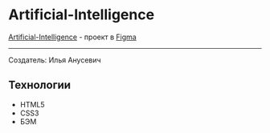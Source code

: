 # Artificial-Intelligence
[Artificial-Intelligence]() -  проект в [Figma](https://www.figma.com/file/hNjXfbb05QmQ6kkbYx2Omd/Artificial-Intelligence?node-id=0%3A1)
____
Создатель: Илья Анусевич
## Технологии
- HTML5
- CSS3
- БЭМ
